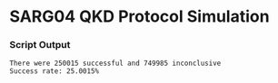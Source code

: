 # SARG04 QKD Protocol Simulation

### Script Output

```
There were 250015 successful and 749985 inconclusive
Success rate: 25.0015%
```
